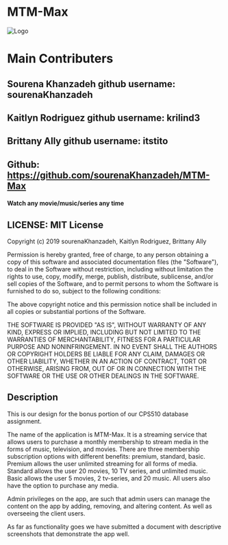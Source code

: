 # MTM-Max
![Logo](static/favicon.ico)
# Main Contributers
## Sourena Khanzadeh 		github username: sourenaKhanzadeh
## Kaitlyn Rodriguez 		github username: krilind3
## Brittany Ally 			  github username: itstito

## Github: https://github.com/sourenaKhanzadeh/MTM-Max

#### Watch any movie/music/series any time

## LICENSE: MIT License

Copyright (c) 2019 sourenaKhanzadeh, Kaitlyn Rodriguez, Brittany Ally

Permission is hereby granted, free of charge, to any person obtaining a copy of this software and associated documentation files (the "Software"), to deal in the Software without restriction, including without limitation the rights to use, copy, modify, merge, publish, distribute, sublicense, and/or sell copies of the Software, and to permit persons to whom the Software is furnished to do so, subject to the following conditions:

The above copyright notice and this permission notice shall be included in all copies or substantial portions of the Software.

THE SOFTWARE IS PROVIDED "AS IS", WITHOUT WARRANTY OF ANY KIND, EXPRESS OR IMPLIED, INCLUDING BUT NOT LIMITED TO THE WARRANTIES OF MERCHANTABILITY, FITNESS FOR A PARTICULAR PURPOSE AND NONINFRINGEMENT. IN NO EVENT SHALL THE AUTHORS OR COPYRIGHT HOLDERS BE LIABLE FOR ANY CLAIM, DAMAGES OR OTHER LIABILITY, WHETHER IN AN ACTION OF CONTRACT, TORT OR OTHERWISE, ARISING FROM, OUT OF OR IN CONNECTION WITH THE SOFTWARE OR THE USE OR OTHER DEALINGS IN THE SOFTWARE.

## Description
This is our design for the bonus portion of our CPS510 database assignment.

The name of the application is MTM-Max. It is a streaming service that allows users to purchase a monthly membership to stream media in the forms of music, television, and movies. There are three membership subscription options with different benefits: premium, standard, basic. Premium allows the user unlimited streaming for all forms of media. Standard allows the user 20 movies, 10 TV series, and unlimited music. Basic allows the user 5 movies, 2 tv-series, and  20 music. All users also have the option to purchase any media.

Admin privileges on the app, are such that admin users can manage the content on the app by adding, removing, and altering content. As well as overseeing the client users.

As far as functionality goes we have submitted a document with descriptive screenshots that demonstrate the app well.
